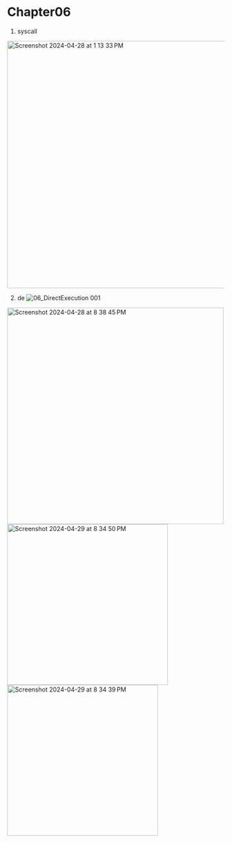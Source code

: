 # Chapter06

1. syscall
<img width="572" alt="Screenshot 2024-04-28 at 1 13 33 PM" src="https://github.com/SmallzooDev/OSTEP/assets/121675217/22f9e105-4ba2-4dca-ba48-191ec2f5546c">

2. de
![‎06_DirectExecution ‎001](https://github.com/SmallzooDev/OSTEP/assets/121675217/05011d7a-626f-438b-a849-dabc417fa817)
<img width="501" alt="Screenshot 2024-04-28 at 8 38 45 PM" src="https://github.com/SmallzooDev/OSTEP/assets/121675217/8f80f569-f466-4b15-bd21-b2499d8ff5e4">

<img width="372" alt="Screenshot 2024-04-29 at 8 34 50 PM" src="https://github.com/SmallzooDev/OSTEP/assets/121675217/040ab466-4445-4d9c-b23f-211b879e9459">

<img width="349" alt="Screenshot 2024-04-29 at 8 34 39 PM" src="https://github.com/SmallzooDev/OSTEP/assets/121675217/0c74f405-3786-465a-ac6d-96f1107c6e9c">
